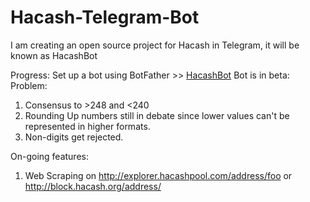 # Hacash-Telegram-Bot

I am creating an open source project for Hacash in Telegram, it will be known as HacashBot

Progress:
Set up a bot using BotFather >> [HacashBot](t.me/HacashBot)
Bot is in beta:
Problem:
1. Consensus to >248 and <240
2. Rounding Up numbers still in debate since lower values can't be represented in higher formats.
3. Non-digits get rejected.

On-going features:
1. Web Scraping on http://explorer.hacashpool.com/address/foo or http://block.hacash.org/address/
